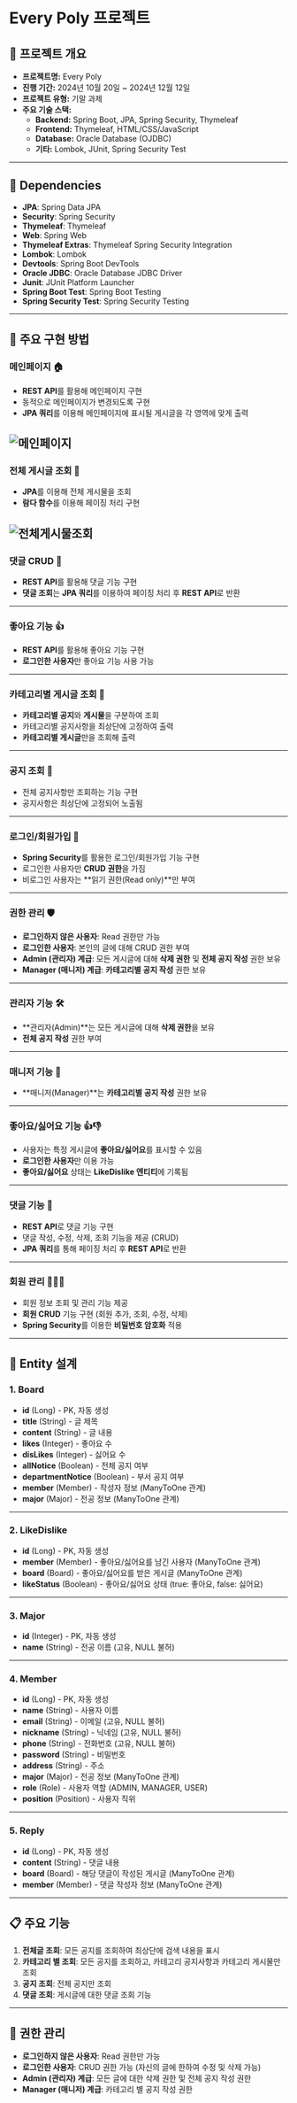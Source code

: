 # Every Poly 프로젝트

## 📅 프로젝트 개요

- **프로젝트명:** Every Poly
- **진행 기간:** 2024년 10월 20일 ~ 2024년 12월 12일
- **프로젝트 유형:** 기말 과제
- **주요 기술 스택:**
    - **Backend:** Spring Boot, JPA, Spring Security, Thymeleaf
    - **Frontend:** Thymeleaf, HTML/CSS/JavaScript
    - **Database:** Oracle Database (OJDBC)
    - **기타:** Lombok, JUnit, Spring Security Test

---

## 🔧 Dependencies
- **JPA**: Spring Data JPA
- **Security**: Spring Security
- **Thymeleaf**: Thymeleaf
- **Web**: Spring Web
- **Thymeleaf Extras**: Thymeleaf Spring Security Integration
- **Lombok**: Lombok
- **Devtools**: Spring Boot DevTools
- **Oracle JDBC**: Oracle Database JDBC Driver
- **Junit**: JUnit Platform Launcher
- **Spring Boot Test**: Spring Boot Testing
- **Spring Security Test**: Spring Security Testing
---

## 🚀 주요 구현 방법

### **메인페이지** 🏠
- **REST API**를 활용해 메인페이지 구현
- 동적으로 메인페이지가 변경되도록 구현
- **JPA 쿼리**를 이용해 메인페이지에 표시될 게시글을 각 영역에 맞게 출력

![메인페이지](readmeimages/1.png)
---

### **전체 게시글 조회** 📃
- **JPA**를 이용해 전체 게시물을 조회
- **람다 함수**를 이용해 페이징 처리 구현

![전체게시물조회](readmeImages/8.png)
---

### **댓글 CRUD** 💬
- **REST API**를 활용해 댓글 기능 구현
- **댓글 조회**는 **JPA 쿼리**를 이용하여 페이징 처리 후 **REST API**로 반환

---

### **좋아요 기능** 👍
- **REST API**를 활용해 좋아요 기능 구현
- **로그인한 사용자**만 좋아요 기능 사용 가능

---

### **카테고리별 게시글 조회** 📂
- **카테고리별 공지**와 **게시물**을 구분하여 조회
- 카테고리별 공지사항을 최상단에 고정하여 출력
- **카테고리별 게시글**만을 조회해 출력

---

### **공지 조회** 📢
- 전체 공지사항만 조회하는 기능 구현
- 공지사항은 최상단에 고정되어 노출됨

---

### **로그인/회원가입** 🔐
- **Spring Security**를 활용한 로그인/회원가입 기능 구현
- 로그인한 사용자만 **CRUD 권한**을 가짐
- 비로그인 사용자는 **읽기 권한(Read only)**만 부여

---

### **권한 관리** 🛡️
- **로그인하지 않은 사용자**: Read 권한만 가능
- **로그인한 사용자**: 본인의 글에 대해 CRUD 권한 부여
- **Admin (관리자) 계급**: 모든 게시글에 대해 **삭제 권한** 및 **전체 공지 작성** 권한 보유
- **Manager (매니저) 계급**: **카테고리별 공지 작성** 권한 보유

---

### **관리자 기능** 🛠️
- **관리자(Admin)**는 모든 게시글에 대해 **삭제 권한**을 보유
- **전체 공지 작성** 권한 부여

---

### **매니저 기능** 📘
- **매니저(Manager)**는 **카테고리별 공지 작성** 권한 보유

---

### **좋아요/싫어요 기능** 👍👎
- 사용자는 특정 게시글에 **좋아요/싫어요**를 표시할 수 있음
- **로그인한 사용자**만 이용 가능
- **좋아요/싫어요** 상태는 **LikeDislike 엔티티**에 기록됨

---

### **댓글 기능** 💬
- **REST API**로 댓글 기능 구현
- 댓글 작성, 수정, 삭제, 조회 기능을 제공 (CRUD)
- **JPA 쿼리**를 통해 페이징 처리 후 **REST API**로 반환

---

### **회원 관리** 🧑‍🤝‍🧑
- 회원 정보 조회 및 관리 기능 제공
- **회원 CRUD** 기능 구현 (회원 추가, 조회, 수정, 삭제)
- **Spring Security**를 이용한 **비밀번호 암호화** 적용

---

## 📘 Entity 설계

### 1. **Board**
- **id** (Long) - PK, 자동 생성
- **title** (String) - 글 제목
- **content** (String) - 글 내용
- **likes** (Integer) - 좋아요 수
- **disLikes** (Integer) - 싫어요 수
- **allNotice** (Boolean) - 전체 공지 여부
- **departmentNotice** (Boolean) - 부서 공지 여부
- **member** (Member) - 작성자 정보 (ManyToOne 관계)
- **major** (Major) - 전공 정보 (ManyToOne 관계)

---

### 2. **LikeDislike**
- **id** (Long) - PK, 자동 생성
- **member** (Member) - 좋아요/싫어요를 남긴 사용자 (ManyToOne 관계)
- **board** (Board) - 좋아요/싫어요를 받은 게시글 (ManyToOne 관계)
- **likeStatus** (Boolean) - 좋아요/싫어요 상태 (true: 좋아요, false: 싫어요)

---

### 3. **Major**
- **id** (Integer) - PK, 자동 생성
- **name** (String) - 전공 이름 (고유, NULL 불허)

---

### 4. **Member**
- **id** (Long) - PK, 자동 생성
- **name** (String) - 사용자 이름
- **email** (String) - 이메일 (고유, NULL 불허)
- **nickname** (String) - 닉네임 (고유, NULL 불허)
- **phone** (String) - 전화번호 (고유, NULL 불허)
- **password** (String) - 비밀번호
- **address** (String) - 주소
- **major** (Major) - 전공 정보 (ManyToOne 관계)
- **role** (Role) - 사용자 역할 (ADMIN, MANAGER, USER)
- **position** (Position) - 사용자 직위

---

### 5. **Reply**
- **id** (Long) - PK, 자동 생성
- **content** (String) - 댓글 내용
- **board** (Board) - 해당 댓글이 작성된 게시글 (ManyToOne 관계)
- **member** (Member) - 댓글 작성자 정보 (ManyToOne 관계)


---

## 📋 주요 기능
1. **전체글 조회**: 모든 공지를 조회하여 최상단에 검색 내용을 표시
2. **카테고리 별 조회**: 모든 공지를 조회하고, 카테고리 공지사항과 카테고리 게시물만 조회
3. **공지 조회**: 전체 공지만 조회
4. **댓글 조회**: 게시글에 대한 댓글 조회 기능

---

## 🔐 권한 관리
- **로그인하지 않은 사용자**: Read 권한만 가능
- **로그인한 사용자**: CRUD 권한 가능 (자신의 글에 한하여 수정 및 삭제 가능)
- **Admin (관리자) 계급**: 모든 글에 대한 삭제 권한 및 전체 공지 작성 권한
- **Manager (매니저) 계급**: 카테고리 별 공지 작성 권한

